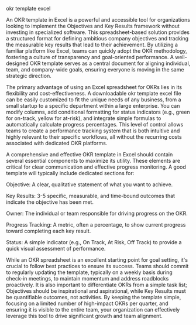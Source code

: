 okr template excel


An OKR template in Excel is a powerful and accessible tool for organizations looking to implement the Objectives and Key Results framework without investing in specialized software. This spreadsheet-based solution provides a structured format for defining ambitious company objectives and tracking the measurable key results that lead to their achievement. By utilizing a familiar platform like Excel, teams can quickly adopt the OKR methodology, fostering a culture of transparency and goal-oriented performance. A well-designed OKR template serves as a central document for aligning individual, team, and company-wide goals, ensuring everyone is moving in the same strategic direction.



The primary advantage of using an Excel spreadsheet for OKRs lies in its flexibility and cost-effectiveness. A downloadable okr template excel file can be easily customized to fit the unique needs of any business, from a small startup to a specific department within a large enterprise. You can modify columns, add conditional formatting for status indicators (e.g., green for on-track, yellow for at-risk), and integrate simple formulas to automatically calculate progress percentages. This level of control allows teams to create a performance tracking system that is both intuitive and highly relevant to their specific workflows, all without the recurring costs associated with dedicated OKR platforms.



A comprehensive and effective OKR template in Excel should contain several essential components to maximize its utility. These elements are critical for clear communication and effective progress monitoring. A good template will typically include dedicated sections for:




Objective: A clear, qualitative statement of what you want to achieve.


Key Results: 3-5 specific, measurable, and time-bound outcomes that indicate the objective has been met.


Owner: The individual or team responsible for driving progress on the OKR.


Progress Tracking: A metric, often a percentage, to show current progress toward completing each key result.


Status: A simple indicator (e.g., On Track, At Risk, Off Track) to provide a quick visual assessment of performance.





While an OKR spreadsheet is an excellent starting point for goal setting, it's crucial to follow best practices to ensure its success. Teams should commit to regularly updating the template, typically on a weekly basis during check-in meetings, to maintain momentum and address roadblocks proactively. It is also important to differentiate OKRs from a simple task list; Objectives should be inspirational and aspirational, while Key Results must be quantifiable outcomes, not activities. By keeping the template simple, focusing on a limited number of high-impact OKRs per quarter, and ensuring it is visible to the entire team, your organization can effectively leverage this tool to drive significant growth and team alignment.
